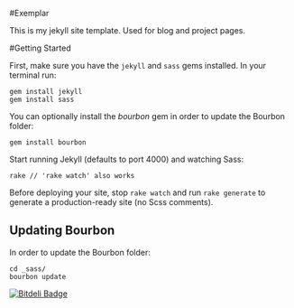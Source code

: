 #Exemplar

This is my jekyll site template. Used for blog and project pages.

#Getting Started

First, make sure you have the `jekyll` and `sass` gems installed. In your terminal run:

    gem install jekyll
    gem install sass

You can optionally install the *bourbon* gem in order to update the Bourbon folder:

    gem install bourbon

Start running Jekyll (defaults to port 4000) and watching Sass:

    rake // 'rake watch' also works

Before deploying your site, stop `rake watch` and run `rake generate` to generate a production-ready site (no Scss comments).

## Updating Bourbon

In order to update the Bourbon folder:

    cd _sass/
    bourbon update
    

[![Bitdeli Badge](https://d2weczhvl823v0.cloudfront.net/tybenz/exemplar/trend.png)](https://bitdeli.com/free "Bitdeli Badge")

